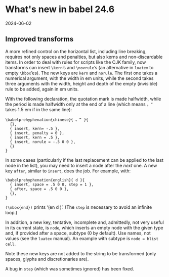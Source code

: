 # What's new in babel 24.6

2024-06-02

## Improved transforms

A more refined control on the horizontal list, including line breaking,
requires not only spaces and penalties, but also kerns and
non-discardable items. In order to deal with rules for scripts like the
CJK family, now transforms can insert `\kern`’s and `\novrule`’s (an
alternative in `luatex` to empty `\hbox`’es). The new keys are `kern`
and `norule`. The first one takes a numerical argument, with the width
in em units, while the second takes three arguments with the width,
height and depth of the empty (invisible) rule to be added, again in
em units.

With the following declaration, the quotation mark is made halfwidth,
while the period is made halfwidth only at the end of a line (which
means `。“` takes 1.5 em if in the same line):
```
\babelprehyphenation{chinese}{ 。“ }{
  {},
  { insert, kern= -.5 },
  { insert, penalty = 0 },
  { insert, kern = .5 },
  { insert, norule = -.5 0 0 },
  {}
}
```

In some cases (particularly if the last replacement can be applied to
the last node in the list), you may need to insert a node after the
*next* one. A new key `after`, similar to `insert`, does the job. For
example, with:
```
\babelprehyphenation{english}{ d }{
  { insert, space = .5 0 0, step = 1 },
  { after, space = .5 0 0 },
  {},
}
```
`(\mbox{end})` prints ‘(en d )’. (The `step` is necessary to avoid an
infinite loop.)

In addition, a new key, tentative, incomplete and, admittedly, not
very useful in its current state, is `node`, which inserts an empty
node with the given type and, if provided after a space, subtype (0 by
default). Use names, not values (see the `luatex` manual). An example
with subtype is `node = hlist cell`.

Note these new keys are not added to the string to be transformed (only
spaces, glyphs and discretionaries are).

A bug in `step` (which was sometimes ignored) has been fixed.

 
  